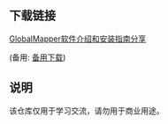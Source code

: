 

## 下载链接
[GlobalMapper软件介绍和安装指南分享](https://pan.quark.cn/s/0b27b9f7af75) 

(备用: [备用下载](https://pan.baidu.com/s/1v8xhKF8RbjoHbtr8HwiJ5Q?pwd=1234))

## 说明

该仓库仅用于学习交流，请勿用于商业用途。
